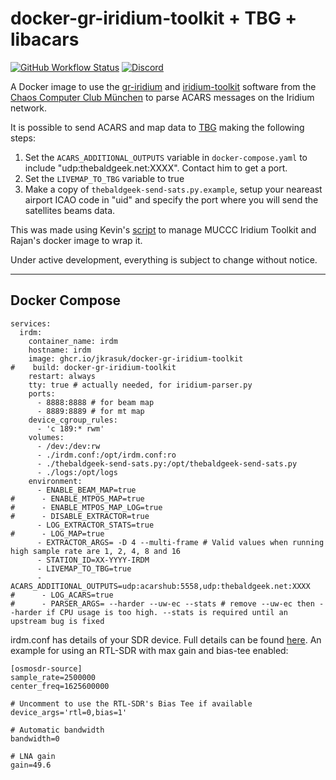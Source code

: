 # docker-gr-iridium-toolkit + TBG + libacars
[![GitHub Workflow Status](https://img.shields.io/github/actions/workflow/status/jkrasuk/docker-gr-iridium-toolkit/deploy.yml?branch=master)](https://github.com/rpatel3001/docker-gr-iridium-toolkit/actions/workflows/deploy.yml)
[![Discord](https://img.shields.io/discord/734090820684349521)](https://discord.gg/sTf9uYF)

A Docker image to use the [gr-iridium](https://github.com/muccc/gr-iridium) and [iridium-toolkit](https://github.com/muccc/iridium-toolkit) software from the [Chaos Computer Club München](https://muc.ccc.de/) to parse ACARS messages on the Iridium network.

It is possible to send ACARS and map data to [TBG](https://thebaldgeek.github.io) making the following steps:
1. Set the `ACARS_ADDITIONAL_OUTPUTS` variable in `docker-compose.yaml` to include "udp:thebaldgeek.net:XXXX". Contact him to get a port.
3. Set the `LIVEMAP_TO_TBG` variable to true
2. Make a copy of `thebaldgeek-send-sats.py.example`, setup your neareast airport ICAO code in "uid" and specify the port where you will send the satellites beams data.


This was made using Kevin's [script](https://gist.github.com/kevinelliott/8bfbcc5555624082f743a7620322ee5c) to manage MUCCC Iridium Toolkit and Rajan's docker image to wrap it.

Under active development, everything is subject to change without notice.

---

## Docker Compose

```
services:
  irdm:
    container_name: irdm
    hostname: irdm
    image: ghcr.io/jkrasuk/docker-gr-iridium-toolkit
#    build: docker-gr-iridium-toolkit
    restart: always
    tty: true # actually needed, for iridium-parser.py
    ports:
      - 8888:8888 # for beam map
      - 8889:8889 # for mt map
    device_cgroup_rules:
      - 'c 189:* rwm'
    volumes:
      - /dev:/dev:rw
      - ./irdm.conf:/opt/irdm.conf:ro
      - ./thebaldgeek-send-sats.py:/opt/thebaldgeek-send-sats.py
      - ./logs:/opt/logs
    environment:
      - ENABLE_BEAM_MAP=true
#      - ENABLE_MTPOS_MAP=true
#      - ENABLE_MTPOS_MAP_LOG=true
#      - DISABLE_EXTRACTOR=true
      - LOG_EXTRACTOR_STATS=true
#      - LOG_MAP=true
      - EXTRACTOR_ARGS= -D 4 --multi-frame # Valid values when running high sample rate are 1, 2, 4, 8 and 16
      - STATION_ID=XX-YYYY-IRDM
      - LIVEMAP_TO_TBG=true
      - ACARS_ADDITIONAL_OUTPUTS=udp:acarshub:5558,udp:thebaldgeek.net:XXXX
#      - LOG_ACARS=true
#      - PARSER_ARGS= --harder --uw-ec --stats # remove --uw-ec then --harder if CPU usage is too high. --stats is required until an upstream bug is fixed

```

irdm.conf has details of your SDR device. Full details can be found [here](https://github.com/muccc/gr-iridium?tab=readme-ov-file#configuration-file). An example for using an RTL-SDR with max gain and bias-tee enabled:

```
[osmosdr-source]
sample_rate=2500000
center_freq=1625600000

# Uncomment to use the RTL-SDR's Bias Tee if available
device_args='rtl=0,bias=1'

# Automatic bandwidth
bandwidth=0

# LNA gain
gain=49.6
```
